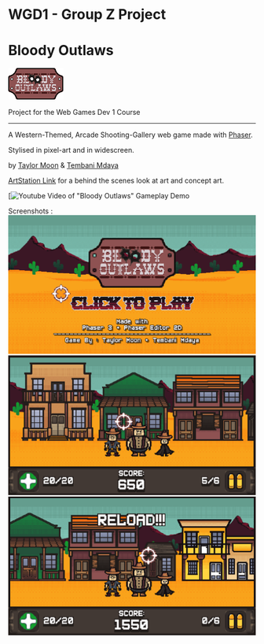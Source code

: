 # WGD1 - Group Z Project
# Bloody Outlaws
![](Bloody%20Outlaws/assets/images/UI/GameLogo.png)

Project for the Web Games Dev 1 Course

---

A Western-Themed, Arcade Shooting-Gallery web game made with [Phaser](https://phaser.io/).

Stylised in pixel-art and in widescreen.

by [Taylor Moon](https://github.com/TaylorMN) & [Tembani Mdaya](https://github.com/tj3k)

[ArtStation Link](https://www.artstation.com/artwork/NGBw8J) for a behind the scenes look at art and concept art.

[![Youtube Video of "Bloody Outlaws" Gameplay Demo](https://www.youtube.com/watch?v=ydFV7J7HvVM)


Screenshots :
![](screenshots/titleScreen.png)
![](screenshots/gameplay1.png)
![](screenshots/gameplay2.png)


